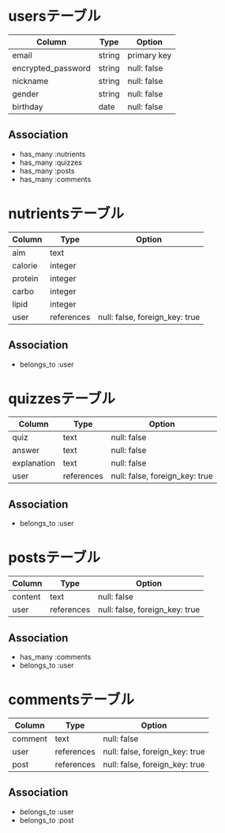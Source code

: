 # usersテーブル

| Column             | Type   | Option      |
| ------------------ | ------ | ----------- |
| email              | string | primary key |
| encrypted_password | string | null: false |
| nickname           | string | null: false |
| gender             | string | null: false |
| birthday           | date   | null: false |

## Association

- has_many :nutrients
- has_many :quizzes
- has_many :posts
- has_many :comments

# nutrientsテーブル

| Column     | Type       | Option                         |
| ---------- | ---------- | ------------------------------ |
| aim        | text       |                                |
| calorie    | integer    |                                |
| protein    | integer    |                                |
| carbo      | integer    |                                |
| lipid      | integer    |                                |
| user       | references | null: false, foreign_key: true |

## Association

- belongs_to :user

# quizzesテーブル

| Column      | Type       | Option                         |
| ----------- | ---------- | ------------------------------ |
| quiz        | text       | null: false                    |
| answer      | text       | null: false                    |
| explanation | text       | null: false                    |
| user        | references | null: false, foreign_key: true |

## Association

- belongs_to :user

# postsテーブル

| Column    | Type       | Option                         |
| --------- | ---------- | ------------------------------ |
| content   | text       | null: false                    |
| user      | references | null: false, foreign_key: true |

## Association

- has_many :comments
- belongs_to :user

# commentsテーブル

| Column    | Type       | Option                         |
| --------- | ---------- | ------------------------------ |
| comment   | text       | null: false                    |
| user      | references | null: false, foreign_key: true |
| post      | references | null: false, foreign_key: true |

## Association

- belongs_to :user
- belongs_to :post
